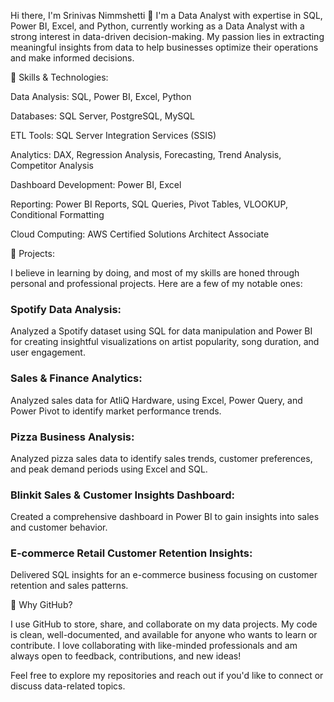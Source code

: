 Hi there, I'm Srinivas Nimmshetti 👋
I'm a Data Analyst with expertise in SQL, Power BI, Excel, and Python, currently working as a Data Analyst with a strong interest in data-driven decision-making. My passion lies in extracting meaningful insights from data to help businesses optimize their operations and make informed decisions.

🔹 Skills & Technologies:

Data Analysis: SQL, Power BI, Excel, Python

Databases: SQL Server, PostgreSQL, MySQL

ETL Tools: SQL Server Integration Services (SSIS)

Analytics: DAX, Regression Analysis, Forecasting, Trend Analysis, Competitor Analysis

Dashboard Development: Power BI, Excel

Reporting: Power BI Reports, SQL Queries, Pivot Tables, VLOOKUP, Conditional Formatting

Cloud Computing: AWS Certified Solutions Architect Associate

🔹 Projects:

I believe in learning by doing, and most of my skills are honed through personal and professional projects. Here are a few of my notable ones:

### Spotify Data Analysis: 

Analyzed a Spotify dataset using SQL for data manipulation and Power BI for creating insightful visualizations on artist popularity, song duration, and user engagement.

### Sales & Finance Analytics: 

Analyzed sales data for AtliQ Hardware, using Excel, Power Query, and Power Pivot to identify market performance trends.

### Pizza Business Analysis: 

Analyzed pizza sales data to identify sales trends, customer preferences, and peak demand periods using Excel and SQL.

### Blinkit Sales & Customer Insights Dashboard: 

Created a comprehensive dashboard in Power BI to gain insights into sales and customer behavior.

### E-commerce Retail Customer Retention Insights: 

Delivered SQL insights for an e-commerce business focusing on customer retention and sales patterns.

🔹 Why GitHub?

I use GitHub to store, share, and collaborate on my data projects. My code is clean, well-documented, and available for anyone who wants to learn or contribute. I love collaborating with like-minded professionals and am always open to feedback, contributions, and new ideas!

Feel free to explore my repositories and reach out if you'd like to connect or discuss data-related topics.

